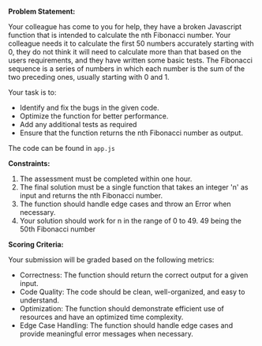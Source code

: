 __Problem Statement:__

Your colleague has come to you for help, they have a broken Javascript function that is intended to calculate the nth Fibonacci number. Your colleague needs it to calculate the first 50 numbers accurately starting with 0, they do not think it will need to calculate more than that based on the users requirements, and they have written some basic tests. The Fibonacci sequence is a series of numbers in which each number is the sum of the two preceding ones, usually starting with 0 and 1. 

Your task is to:

- Identify and fix the bugs in the given code.
- Optimize the function for better performance.
- Add any additional tests as required
- Ensure that the function returns the nth Fibonacci number as output.

The code can be found in `app.js`

__Constraints:__

1. The assessment must be completed within one hour.
2. The final solution must be a single function that takes an integer 'n' as input and returns the nth Fibonacci number.
3. The function should handle edge cases and throw an Error when necessary.
4. Your solution should work for n in the range of 0 to 49. 49 being the 50th Fibonacci number

__Scoring Criteria:__

Your submission will be graded based on the following metrics:

 - Correctness: The function should return the correct output for a given input.
-  Code Quality: The code should be clean, well-organized, and easy to understand.
 - Optimization: The function should demonstrate efficient use of resources and have an optimized time complexity.
 - Edge Case Handling: The function should handle edge cases and provide meaningful error messages when necessary.
